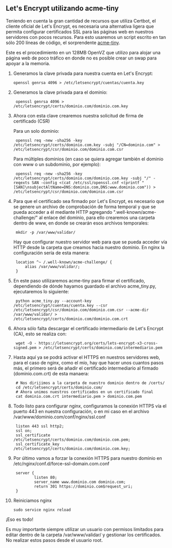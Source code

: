<h2>Let's Encrypt utilizando acme-tiny</h2>

Teniendo en cuenta la gran cantidad de recursos que utiliza Certbot, el cliente oficial de Let's Encrypt, es necesaria una alternativa ligera que permita configurar certificados SSL para las páginas web  en nuestros servidores con pocos recursos. Para esto usaremos un script escrito en tan sólo 200 líneas de código, el sorprendente  [acme-tiny](https://github.com/diafygi/acme-tiny).

Este es el procedimiento en un 128MB OpenVZ que utilizo para alojar una página web de poco tráfico en donde no es posible crear un swap para apoyar a la memoria.

1.  Generamos la clave privada para nuestra cuenta en Let's Encrypt:

		openssl genrsa 4096 > /etc/letsencrypt/cuentas/cuenta.key

2. Generamos la clave privada para el dominio:

        openssl genrsa 4096 > /etc/letsencrypt/certs/dominio.com/dominio.com.key

3. Ahora con esta clave crearemos nuestra solicitud de firma de certificado (CSR)

	Para un solo dominio:

    	openssl req -new -sha256 -key /etc/letsencrypt/certs/dominio.com.key -subj "/CN=dominio.com" > /etc/letsencrypt/csr/dominio.com/dominio.com.csr
    
	Para múltiples dominios (en caso se quiera agregar también el dominio con www o un subdominio, por ejemplo):

		openssl req -new -sha256 -key /etc/letsencrypt/certs/dominio.com/dominio.com.key -subj "/" -reqexts SAN -config <(cat /etc/ssl/openssl.cnf <(printf "[SAN]\nsubjectAltName=DNS:dominio.com,DNS:www.dominio.com")) > /etc/letsencrypt/csr/dominio.com/dominio.com.csr
        
4. Para que el certificado sea firmado por Let's Encrypt, es necesario que se genere un archivo de comprobación de forma temporal y que se pueda acceder a él mediante HTTP agregando ".well-known/acme-challenge/" al enlace del dominio, para ello crearemos una carpeta dentro de www, en donde se crearán esos archivos temporales:

		mkdir -p /var/www/validar/
        
	Hay que configurar nuestro servidor web para que se pueda acceder vía HTTP desde la carpeta que creamos hacia nuestro dominio. En nginx la configuración sería de esta manera:
    
    	location ^~ /.well-known/acme-challenge/ {
       		alias /var/www/validar/;
		}

5. En este paso utilizaremos acme-tiny para firmar el certificado, dependiendo de dónde hayamos guardado el archivo acme_tiny.py, ejecutaremos lo siguiente:

		python acme_tiny.py --account-key /etc/letsencrypt/cuentas/cuenta.key --csr /etc/letsencrypt/csr/dominio.com/dominio.com.csr --acme-dir /var/www/validar/ > /etc/letsencrypt/certs/dominio.com/dominio.com.crt
        
6. Ahora sólo falta descargar el certificado intermediario de Let's Encrypt (CA), esto se realiza con:

		wget -O - https://letsencrypt.org/certs/lets-encrypt-x3-cross-signed.pem > /etc/letsencrypt/certs/dominio.com/intermediario.pem
        
7. Hasta aquí ya se podrá activar el HTTPS en nuestros servidores web, para el caso de nginx, como el mío, hay que hacer unos cuantos pasos más, el primero será de añadir el certificado intermediario al firmado (dominio.com.crt) de esta manaera:

		# Nos dirijimos a la carpeta de nuestro dominio dentro de /certs/
        cd /etc/letsencrypt/certs/dominio.com/
        # Ahora unimos nuestros certificados en un certificado final
        cat dominio.com.crt intermediario.pem > dominio.com.pem
        
8. Todo listo para configurar nginx, configuramos la conexión HTTPS vía el puerto 443 en nuestra configuración, o en mi caso en el archivo /var/www/dominio.com/conf/nginx/ssl.conf
		
        listen 443 ssl http2;
		ssl on;
		ssl_certificate		/etc/letsencrypt/certs/dominio.com/dominio.com.pem;
		ssl_certificate_key		/etc/letsencrypt/certs/dominio.com/dominio.com.key;
        
9. Por último vamos a forzar la conexión HTTPS para nuestro dominio en /etc/nginx/conf.d/force-ssl-domain.com.conf

		server {
        		listen 80;
        		server_name www.dominio.com dominio.com;
        		return 301 https://dominio.com$request_uri;
		}
        
10. Reiniciamos nginx

		sudo service nginx reload
        
¡Eso es todo!

Es muy importante siempre utilizar un usuario con permisos limitados para editar dentro de la carpeta /var/www/validar/ y gestionar los certificados. No realizar estos pasos desde el usuario root.

